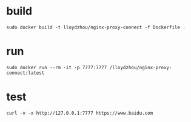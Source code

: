 
# build
```
sudo docker build -t lloydzhou/nginx-proxy-connect -f Dockerfile .
```

# run 
```
sudo docker run --rm -it -p 7777:7777 /lloydzhou/nginx-proxy-connect:latest
```

# test
```
curl -v -x http://127.0.0.1:7777 https://www.baidu.com
```
